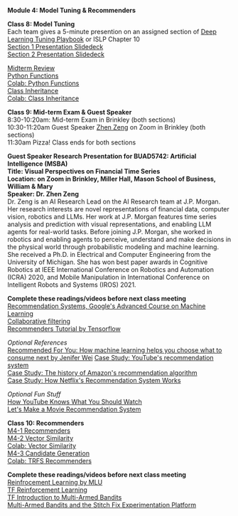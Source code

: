 **Module 4: Model Tuning & Recommenders**  

**Class 8: Model Tuning**  
Each team gives a 5-minute presention on an assigned section of [Deep Learning Tuning Playbook](https://github.com/google-research/tuning_playbook) or ISLP Chapter 10  
[Section 1 Presentation Slidedeck](https://docs.google.com/presentation/d/1DAmNFyZ7ziWouuuOI78TOhNqbMiv_vhvCB7xNfLnzho/edit#slide=id.g25d859ad28c_0_99)  
[Section 2 Presentation Slidedeck](https://docs.google.com/presentation/d/1F-WdhWQLmLSCG0hH-JhvftF6R5MJi19KKi3f88NbsKY/edit#slide=id.g2c49a5fe2c4_0_55)  

[Midterm Review](https://www.dropbox.com/scl/fi/aeueyhcpxv6yriej3javo/M4-AI-Midterm-Review.pptx?rlkey=y7vcco7hobmd2ytqrtgu83xid&dl=0)  
[Python Functions](https://www.dropbox.com/scl/fi/x612ydq2eenookvksr7fc/buad5802-m1-review-python-functions-slides.pptx?rlkey=ekmmcqced84nueupsdy0whtk3&dl=0)  
[Colab: Python Functions](https://colab.research.google.com/drive/1sTsh0ICGwa_sku9oCR8v3MnK0IqYauMn)  
[Class Inheritance](https://www.dropbox.com/scl/fi/tvowo0e8t7qss5zd6uotz/buad5802-m1-review-class-inheritance-slides.pptx?rlkey=9w3jvxox6e14xsf8sgw8a7b8r&dl=0)  
[Colab: Class Inheritance](https://colab.research.google.com/drive/1I02aNJpyjd-yoI2JHUsdNlZg13LnYqEf)  

**Class 9: Mid-term Exam & Guest Speaker**  
8:30-10:20am: Mid-term Exam in Brinkley (both sections)  
10:30-11:20am Guest Speaker [Zhen Zeng](https://www.linkedin.com/in/zhenzengzz/) on Zoom in Brinkley (both sections)  
11:30am Pizza!
Class ends for both sections  

**Guest Speaker Research Presentation for BUAD5742: Artificial Intelligence (MSBA)**  
**Title: Visual Perspectives on Financial Time Series**  
**Location: on Zoom in Brinkley, Miller Hall, Mason School of Business, William & Mary**  
**Speaker: Dr. Zhen Zeng**  
Dr. Zeng is an AI Research Lead on the AI Research team at J.P. Morgan. Her research interests are novel representations of financial data, computer vision, robotics and LLMs. Her work at J.P. Morgan features time series analysis and prediction with visual representations, and enabling LLM agents for real-world tasks. Before joining J.P. Morgan, she worked in robotics and enabling agents to perceive, understand and make decisions in the physical world through probabilistic modeling and machine learning. She received a Ph.D. in Electrical and Computer Engineering from the University of Michigan. She has won best paper awards in Cognitive Robotics at IEEE International Conference on Robotics and Automation (ICRA) 2020, and Mobile Manipulation in International Conference on Intelligent Robots and Systems (IROS) 2021.

**Complete these readings/videos before next class meeting**  
[Recommendation Systems, Google's Advanced Course on Machine Learning](https://developers.google.com/machine-learning/recommendation)  
[Collaborative filtering](https://developers.google.com/machine-learning/crash-course/embeddings/motivation-from-collaborative-filtering)  
[Recommenders Tutorial by Tensorflow](https://www.tensorflow.org/recommenders/examples/basic_retrieval)  

*Optional References*  
[Recommended For You: How machine learning helps you choose what to consume next by Jenifer Wei](https://sitn.hms.harvard.edu/flash/2017/recommended-machine-learning-helps-choose-consume-next/)
[Case Study: YouTube's recommendation system](https://blog.youtube/inside-youtube/on-youtubes-recommendation-system/)  
[Case Study: The history of Amazon's recommendation algorithm](https://www.amazon.science/the-history-of-amazons-recommendation-algorithm)  
[Case Study: How Netflix's Recommendation System Works](https://help.netflix.com/en/node/100639#:~:text=We%20estimate%20the%20likelihood%20that,preferences%20on%20our%20service%2C%20and)  

*Optional Fun Stuff*  
[How YouTube Knows What You Should Watch](https://www.pbs.org/video/how-youtube-knows-what-you-should-watch-vkyoml/)  
[Let's Make a Movie Recommendation System](https://www.pbs.org/video/lets-make-a-movie-recommendation-system-lab-16-cmtwft/)  

**Class 10: Recommenders**  
[M4-1 Recommenders](https://www.dropbox.com/scl/fi/a49gmyg76j4tzsqlyljq8/M4-1-recommenders.pptx?rlkey=xsxk1jao1cooqo3al3lkydbef&dl=0)  
[M4-2 Vector Similarity](https://www.dropbox.com/scl/fi/ey8ld5oa9y71ge05ut9tq/M4-2-vector-similarity.pptx?rlkey=kh01oofgmqtbssbd34gt797tu&dl=0)  
[Colab: Vector Similarity](https://colab.research.google.com/drive/179fmYlLamCNObi5hqgRpGgecq-INL2to)  
[M4-3 Candidate Generation](https://www.dropbox.com/scl/fi/p6ud2kwdeecujzm8tg9t2/M4-3-candidate-generation.pptx?rlkey=6bx5ujtkyl82geraa3yd3n0ur&dl=0)  
[Colab: TRFS Recommenders](https://colab.research.google.com/drive/1cshSnohShWywOsKYfUYCFo5U4u2P8f_P?usp=sharing)  

**Complete these readings/videos before next class meeting**  
[Reinfrocement Learning by MLU](https://mlu-explain.github.io/reinforcement-learning/)  
[TF Reinforcement Learning](https://www.tensorflow.org/agents/tutorials/0_intro_rl)  
[TF Introduction to Multi-Armed Bandits](https://www.tensorflow.org/agents/tutorials/intro_bandit)  
[Multi-Armed Bandits and the Stitch Fix Experimentation Platform](https://multithreaded.stitchfix.com/blog/2020/08/05/bandits/)  
